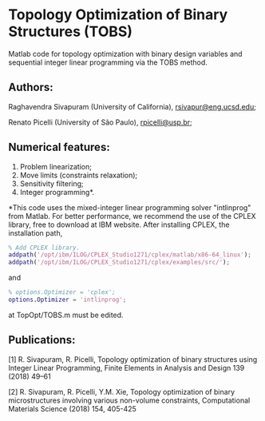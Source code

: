 # Topology Optimization of Binary Structures (TOBS)

Matlab code for topology optimization with binary design variables and sequential integer linear programming via the TOBS method.

## Authors:

Raghavendra Sivapuram (University of California), rsivapur@eng.ucsd.edu;

Renato Picelli (University of São Paulo), rpicelli@usp.br;

## Numerical features:

1. Problem linearization;
2. Move limits (constraints relaxation);
3. Sensitivity filtering;
4. Integer programming*.

*This code uses the mixed-integer linear programming solver "intlinprog" from Matlab. For better performance, we recommend the use of the CPLEX library, free to download at IBM website. After installing CPLEX, the installation path,

```matlab
% Add CPLEX library.
addpath('/opt/ibm/ILOG/CPLEX_Studio1271/cplex/matlab/x86-64_linux');
addpath('/opt/ibm/ILOG/CPLEX_Studio1271/cplex/examples/src/');
```

and

```matlab
% options.Optimizer = 'cplex';
options.Optimizer = 'intlinprog';
```

at TopOpt/TOBS.m must be edited.

## Publications:

[1] R. Sivapuram, R. Picelli, Topology optimization of binary structures using Integer
Linear Programming, Finite Elements in Analysis and Design 139 (2018) 49–61

[2] R. Sivapuram, R. Picelli, Y.M. Xie, Topology optimization of binary microstructures involving various non-volume constraints, Computational Materials Science (2018) 154, 405-425
